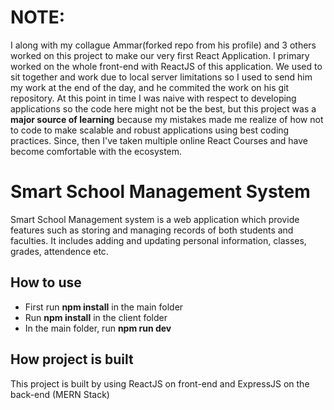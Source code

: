 # NOTE:
I along with my collague Ammar(forked repo from his profile) and 3 others worked on this project to make our very first React Application. I primary worked on the whole front-end with ReactJS of this application. We used to sit together and work due to local server limitations so I used to send him my work at the end of the day, and he commited the work on his git repository. At this point in time I was naive with respect to developing applications so the code here might not be the best, but this project was a **major source of learning** because my mistakes made me realize of how not to code to make scalable and robust applications using best coding practices. Since, then I've taken multiple online React Courses and have become comfortable with the ecosystem.

# Smart School Management System
Smart School Management system is a web application which provide features such as storing and managing records of both students and faculties. It includes adding and updating personal information, classes, grades, attendence etc. 

## How to  use
* First run **npm install** in the main folder
* Run **npm install** in the client folder
* In the main folder, run **npm run dev**

## How project is built
This project is built by using ReactJS on front-end and ExpressJS on the back-end (MERN Stack)

 

